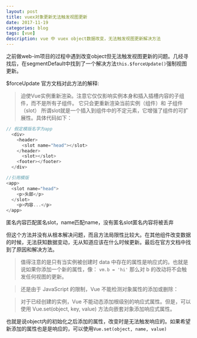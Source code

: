```yaml
---
layout: post
title: vuex对象更新无法触发视图更新
date: 2017-11-19
categories: blog
tags: [vue]
description: vue 中 vuex object数据改变，无法触发视图更新解决方法
---
```

之前做web-im项目的过程中遇到改变object但无法触发视图更新的问题。几经寻找后，在segmentDefault中找到了一个解决方法`this.$forceUpdate()`强制视图更新。

$forceUpdate 官方文档对此方法的解释: 
> 迫使Vue实例重新渲染。注意它仅仅影响实例本身和插入插槽内容的子组件，而不是所有子组件。
它只会更重新渲染当前实例（组件）和 子组件（slot）
所谓slot就是一个插入到组件中的不定元素，它增强了组件的可扩展性。具体代码如下：

```javascript
// 假定模版名字为app
  <div>
    <header>
      <slot name="head"></slot>
    </header>
      <slot></slot>
    <footer></footer>
  </div>

//引用模版
<app>
  <slot name="head">
    <p>头部</p>
  </slot>
    <p>内容...</p>
</app>
```

匿名内容匹配匿名slot，name匹配name，没有匿名slot匿名内容将被丢弃


但这个方法并没有从根本解决问题，而且方法局限性比较大。在其他组件改变数据的时候，无法获知数据变动，无从知道应该在什么时候更新。最后在官方文档中找到了原因和解决方法。

>值得注意的是只有当实例被创建时 data 中存在的属性是响应式的。也就是说如果你添加一个新的属性，像：
`vm.b = 'hi'`  那么对 b 的改动将不会触发任何视图的更新。

>还是由于 JavaScript 的限制，Vue 不能检测对象属性的添加或删除：

>对于已经创建的实例，Vue 不能动态添加根级别的响应式属性。但是，可以使用 Vue.set(object, key, value) 方法向嵌套对象添加响应式属性。

也就是说object内的初始化之后添加的属性，改变时是无法触发响应的。如果希望新添加的属性也是是响应的，可以使用`Vue.set(object, name, value)`